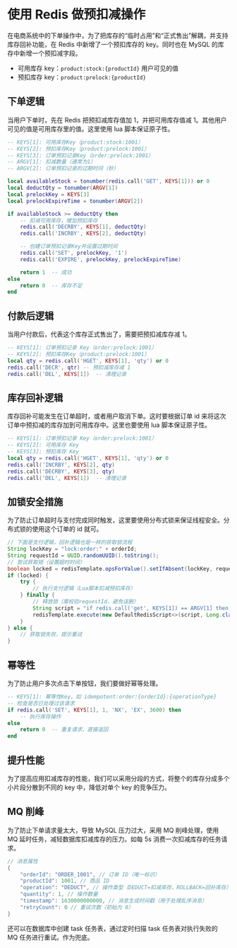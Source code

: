 # 使用 Redis 做预扣减操作

在电商系统中的下单操作中，为了把库存的“临时占用”和“正式售出”解耦，并支持库存回补功能，在 Redis 中新增了一个预扣库存的 key。同时也在 MySQL 的库存中新增一个预扣减字段。

- 可用库存 key：`product:stock:{productId}` 用户可见的值
- 预扣库存 key：`product:prelock:{productId}`

## 下单逻辑

当用户下单时，先在 Redis 把预扣减库存值加 1，并把可用库存值减 1。其他用户可见的值是可用库存里的值。这里使用 lua 脚本保证原子性。

```lua
-- KEYS[1]: 可用库存Key（product:stock:1001）
-- KEYS[2]: 预扣库存Key（product:prelock:1001）
-- KEYS[3]: 订单预扣记录Key（order:prelock:1001）
-- ARGV[1]: 扣减数量（通常为1）
-- ARGV[2]: 订单预扣记录的过期时间（秒）

local availableStock = tonumber(redis.call('GET', KEYS[1])) or 0
local deductQty = tonumber(ARGV[1])
local prelockKey = KEYS[3]
local prelockExpireTime = tonumber(ARGV[2])

if availableStock >= deductQty then
    -- 扣减可用库存，增加预扣库存
    redis.call('DECRBY', KEYS[1], deductQty)
    redis.call('INCRBY', KEYS[2], deductQty)

    -- 创建订单预扣记录Key并设置过期时间
    redis.call('SET', prelockKey, '1')
    redis.call('EXPIRE', prelockKey, prelockExpireTime)

    return 1  -- 成功
else
    return 0  -- 库存不足
end
```

## 付款后逻辑

当用户付款后，代表这个库存正式售出了，需要把预扣减库存减 1。

```lua
-- KEYS[1]: 订单预扣记录 Key（order:prelock:1001）
-- KEYS[2]: 预扣库存Key（product:prelock:1001）
local qty = redis.call('HGET', KEYS[1], 'qty') or 0
redis.call('DECR', qtr) -- 预扣减库存减 1
redis.call('DEL', KEYS[1])  -- 清理记录
```

## 库存回补逻辑

库存回补可能发生在订单超时，或者用户取消下单。这时要根据订单 id 来将这次订单中预扣减的库存加到可用库存中。这里也要使用 lua 脚本保证原子性。

```lua
-- KEYS[1]: 订单预扣记录 Key（order:prelock:1001）
-- KEYS[2]: 可用库存 Key
-- KEYS[3]: 预扣库存 Key
local qty = redis.call('HGET', KEYS[1], 'qty') or 0
redis.call('INCRBY', KEYS[2], qty)
redis.call('DECRBY', KEYS[3], qty)
redis.call('DEL', KEYS[1])  -- 清理记录
```

## 加锁安全措施

为了防止订单超时与支付完成同时触发，这里要使用分布式锁来保证线程安全。分布式锁的使用这个订单的 id 就可。

```java
// 下面是支付逻辑，回补逻辑也是一样的获取锁流程
String lockKey = "lock:order:" + orderId;
String requestId = UUID.randomUUID().toString();
// 尝试获取锁（设置超时时间）
boolean locked = redisTemplate.opsForValue().setIfAbsent(lockKey, requestId, 3, TimeUnit.SECONDS);
if (locked) {
    try {
        // 执行支付逻辑（Lua脚本扣减预扣库存）
    } finally {
        // 释放锁（需校验requestId，避免误删）
        String script = "if redis.call('get', KEYS[1]) == ARGV[1] then return redis.call('del', KEYS[1]) else return 0 end";
        redisTemplate.execute(new DefaultRedisScript<>(script, Long.class), List.of(lockKey), requestId);
    }
} else {
    // 获取锁失败，提示重试
}
```

## 幂等性

为了防止用户多次点击下单按钮，我们要做好幂等处理。

```lua
-- KEYS[1]: 幂等性Key，如 idempotent:order:{orderId}:{operationType}
-- 检查是否已处理过该请求
if redis.call('SET', KEYS[1], 1, 'NX', 'EX', 3600) then
    -- 执行库存操作
else
    return 0  -- 重复请求，直接返回
end
```

## 提升性能

为了提高应用扣减库存的性能，我们可以采用分段的方式，将整个的库存分成多个小片段分散到不同的 key 中，降低对单个 key 的竞争压力。

## MQ 削峰

为了防止下单请求量太大，导致 MySQL 压力过大，采用 MQ 削峰处理，使用 MQ 延时任务，减轻数据库扣减库存的压力。如每 5s 消费一次扣减库存的任务请求。

```java
// 消息属性
{
    "orderId": "ORDER_1001", // 订单 ID（唯一标识）
    "productId": 1001, // 商品 ID
    "operation": "DEDUCT", // 操作类型（DEDUCT=扣减库存，ROLLBACK=回补库存）
    "quantity": 1, // 操作数量
    "timestamp": 1630000000000, // 消息生成时间戳（用于处理乱序消息）
    "retryCount": 0 // 重试次数（初始为 0）
}
```

还可以在数据库中创建 task 任务表，通过定时扫描 task 任务表对执行失败的 MQ 任务进行重试。作为兜底。
